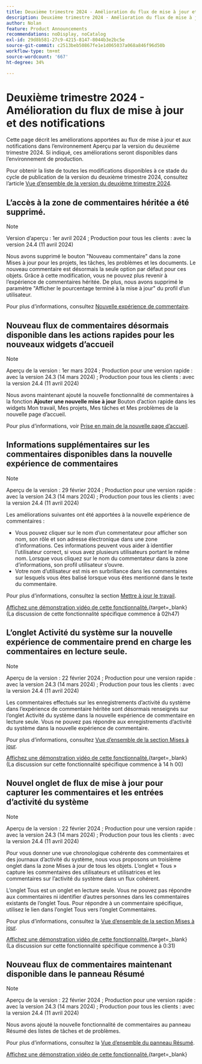```yaml
---
title: Deuxième trimestre 2024 - Amélioration du flux de mise à jour et des notifications
description: Deuxième trimestre 2024 - Amélioration du flux de mise à jour et des notifications
author: Nolan
feature: Product Announcements
recommendations: noDisplay, noCatalog
exl-id: 29d8b581-27c9-4215-8147-8044b3e2bc5e
source-git-commit: c2513beb50867fe1e1d065037a068a846f96d50b
workflow-type: tm+mt
source-wordcount: '667'
ht-degree: 34%

---
```


# Deuxième trimestre 2024 - Amélioration du flux de mise à jour et des notifications

Cette page décrit les améliorations apportées au flux de mise à jour et aux notifications dans l’environnement Aperçu par la version du deuxième trimestre 2024. Si indiqué, ces améliorations seront disponibles dans l’environnement de production.

Pour obtenir la liste de toutes les modifications disponibles à ce stade du cycle de publication de la version du deuxième trimestre 2024, consultez l’article [Vue d’ensemble de la version du deuxième trimestre 2024](/help/quicksilver/product-announcements/product-releases/24-q2-release-activity/24-q2-release-overview.md).

## L’accès à la zone de commentaires héritée a été supprimé.

>[!NOTE]
>
>Version d’aperçu : 1er avril 2024 ; Production pour tous les clients : avec la version 24.4 (11 avril 2024)

Nous avons supprimé le bouton &quot;Nouveau commentaire&quot; dans la zone Mises à jour pour les projets, les tâches, les problèmes et les documents. Le nouveau commentaire est désormais la seule option par défaut pour ces objets. Grâce à cette modification, vous ne pouvez plus revenir à l’expérience de commentaires héritée. De plus, nous avons supprimé le paramètre &quot;Afficher le pourcentage terminé à la mise à jour&quot; du profil d’un utilisateur.

Pour plus d’informations, consultez [Nouvelle expérience de commentaire](/help/quicksilver/product-announcements/betas/new-commenting-experience-beta/unified-commenting-experience.md).

## Nouveau flux de commentaires désormais disponible dans les actions rapides pour les nouveaux widgets d’accueil

>[!NOTE]
>
>Aperçu de la version : 1er mars 2024 ; Production pour une version rapide : avec la version 24.3 (14 mars 2024) ; Production pour tous les clients : avec la version 24.4 (11 avril 2024)

Nous avons maintenant ajouté la nouvelle fonctionnalité de commentaires à la fonction **Ajouter une nouvelle mise à jour** Bouton d’action rapide dans les widgets Mon travail, Mes projets, Mes tâches et Mes problèmes de la nouvelle page d’accueil.

Pour plus d’informations, voir [Prise en main de la nouvelle page d’accueil](/help/quicksilver/workfront-basics/using-home/new-home/get-started-with-new-home.md).

## Informations supplémentaires sur les commentaires disponibles dans la nouvelle expérience de commentaires

>[!NOTE]
>
>Aperçu de la version : 29 février 2024 ; Production pour une version rapide : avec la version 24.3 (14 mars 2024) ; Production pour tous les clients : avec la version 24.4 (11 avril 2024)

Les améliorations suivantes ont été apportées à la nouvelle expérience de commentaires :

* Vous pouvez cliquer sur le nom d’un commentateur pour afficher son nom, son rôle et son adresse électronique dans une zone d’informations. Ces informations peuvent vous aider à identifier l’utilisateur correct, si vous avez plusieurs utilisateurs portant le même nom. Lorsque vous cliquez sur le nom du commentateur dans la zone d’informations, son profil utilisateur s’ouvre.
* Votre nom d’utilisateur est mis en surbrillance dans les commentaires sur lesquels vous êtes balisé lorsque vous êtes mentionné dans le texte du commentaire.

Pour plus d’informations, consultez la section [Mettre à jour le travail](/help/quicksilver/workfront-basics/updating-work-items-and-viewing-updates/update-work.md).

[Affichez une démonstration vidéo de cette fonctionnalité.](https://video.tv.adobe.com/v/3427992/){target=_blank} (La discussion de cette fonctionnalité spécifique commence à 02h47)

## L’onglet Activité du système sur la nouvelle expérience de commentaire prend en charge les commentaires en lecture seule.

>[!NOTE]
>
>Aperçu de la version : 22 février 2024 ; Production pour une version rapide : avec la version 24.3 (14 mars 2024) ; Production pour tous les clients : avec la version 24.4 (11 avril 2024)

Les commentaires effectués sur les enregistrements d’activité du système dans l’expérience de commentaire héritée sont désormais renseignés sur l’onglet Activité du système dans la nouvelle expérience de commentaire en lecture seule. Vous ne pouvez pas répondre aux enregistrements d’activité du système dans la nouvelle expérience de commentaire.

Pour plus d’informations, consultez [Vue d’ensemble de la section Mises à jour](/help/quicksilver/workfront-basics/updating-work-items-and-viewing-updates/updates-tab-overview.md).

[Affichez une démonstration vidéo de cette fonctionnalité.](https://video.tv.adobe.com/v/3427992/){target=_blank} (La discussion sur cette fonctionnalité spécifique commence à 14 h 00)

## Nouvel onglet de flux de mise à jour pour capturer les commentaires et les entrées d’activité du système

>[!NOTE]
>
>Aperçu de la version : 22 février 2024 ; Production pour une version rapide : avec la version 24.3 (14 mars 2024) ; Production pour tous les clients : avec la version 24.4 (11 avril 2024)

Pour vous donner une vue chronologique cohérente des commentaires et des journaux d’activité du système, nous vous proposons un troisième onglet dans la zone Mises à jour de tous les objets. L’onglet « Tous » capture les commentaires des utilisateurs et utilisatrices et les commentaires sur l’activité du système dans un flux cohérent.

L’onglet Tous est un onglet en lecture seule. Vous ne pouvez pas répondre aux commentaires ni identifier d’autres personnes dans les commentaires existants de l’onglet Tous. Pour répondre à un commentaire spécifique, utilisez le lien dans l’onglet Tous vers l’onglet Commentaires.

Pour plus d’informations, consultez la [Vue d’ensemble de la section Mises à jour](/help/quicksilver/workfront-basics/updating-work-items-and-viewing-updates/updates-tab-overview.md).

[Affichez une démonstration vidéo de cette fonctionnalité.](https://video.tv.adobe.com/v/3427992/){target=_blank} (La discussion sur cette fonctionnalité spécifique commence à 0:31)

## Nouveau flux de commentaires maintenant disponible dans le panneau Résumé

>[!NOTE]
>
>Aperçu de la version : 22 février 2024 ; Production pour une version rapide : avec la version 24.3 (14 mars 2024) ; Production pour tous les clients : avec la version 24.4 (11 avril 2024)

Nous avons ajouté la nouvelle fonctionnalité de commentaires au panneau Résumé des listes de tâches et de problèmes.

Pour plus d’informations, consultez la [Vue d’ensemble du panneau Résumé](/help/quicksilver/workfront-basics/the-new-workfront-experience/summary-overview.md).

[Affichez une démonstration vidéo de cette fonctionnalité.](https://video.tv.adobe.com/v/3427991/){target=_blank}
